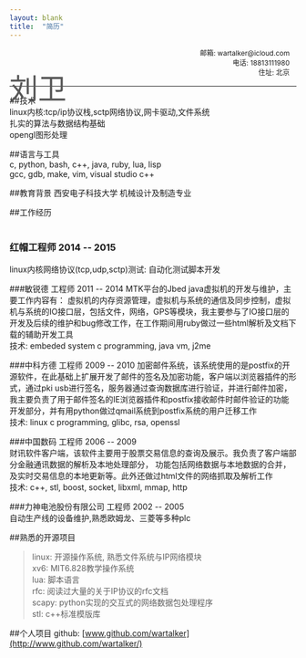 ```yaml
---
layout: blank
title:  "简历"
---
```

<p style="font-size:12px;position:relative;text-align:right;border-bottom:1px solid;padding-bottom:16px;padding-right:12px">
    <span style="font-size:50px;position:absolute;left:0px;top:32px;color:#585858">刘卫</span>
    邮箱: wartalker@icloud.com<br/>电话: 18813111980<br/>住址: 北京    
</p>

##技术    
linux内核:tcp/ip协议栈,sctp网络协议,网卡驱动,文件系统    
扎实的算法与数据结构基础    
opengl图形处理    

##语言与工具    
c, python, bash, c++, java, ruby, lua, lisp    
gcc, gdb, make, vim, visual studio c++    

##教育背景
西安电子科技大学 机械设计及制造专业    

##工作经历   <br/><br/>
### 红帽工程师 2014 -- 2015
linux内核网络协议(tcp,udp,sctp)测试: 自动化测试脚本开发    

###敏锐德 工程师 2011 -- 2014
MTK平台的Jbed java虚拟机的开发与维护，主要工作内容有： 虚拟机的内存资源管理，虚拟机与系统的通信及同步控制，虚拟机与系统的IO接口层，包括文件，网络，GPS等模块，我主要参与了IO接口层的开发及后续的维护和bug修改工作，在工作期间用ruby做过一些html解析及文档下载的辅助开发工具    
技术: embeded system c programming, java vm, j2me    

###中科方德 工程师 2009 -- 2010
加密邮件系统，该系统使用的是postfix的开源软件，在此基础上扩展开发了邮件的签名及加密功能，客户端以浏览器插件的形式，通过pki usb进行签名，服务器通过查询数据库进行验证，并进行邮件加密，我主要负责了用于邮件签名的IE浏览器插件和postfix接收邮件时邮件验证的功能开发部分，并有用python做过qmail系统到postfix系统的用户迁移工作    
技术: linux c programming, glibc, rsa, openssl    

###中国数码 工程师 2006 -- 2009    
财讯软件客户端，该软件主要用于股票交易信息的查询及展示。我负责了客户端部分金融通讯数据的解析及本地处理部分，  功能包括网络数据与本地数据的合并，及实时交易信息的本地更新等。此外还做过html文件的网络抓取及解析工作    
技术: c++, stl, boost, socket, libxml, mmap, http    

###力神电池股份有限公司 工程师  2002 -- 2005    
自动生产线的设备维护,熟悉欧姆龙、三菱等多种plc    

##熟悉的开源项目    
> linux: 开源操作系统, 熟悉文件系统与IP网络模块    
> xv6: MIT6.828教学操作系统    
> lua: 脚本语言    
> rfc: 阅读过大量的关于IP协议的rfc文档    
> scapy: python实现的交互式的网络数据包处理程序    
> stl: c++标准模版库    


##个人项目
github: [www.github.com/wartalker](http://www.github.com/wartalker/)


<br/>
<br/>
<br/>
<br/>
<br/>
<br/>
<br/>
<br/>
<br/>
<br/>
<br/>
<br/>
<br/>
<br/>
<br/>
<br/>
<br/>
<br/>
